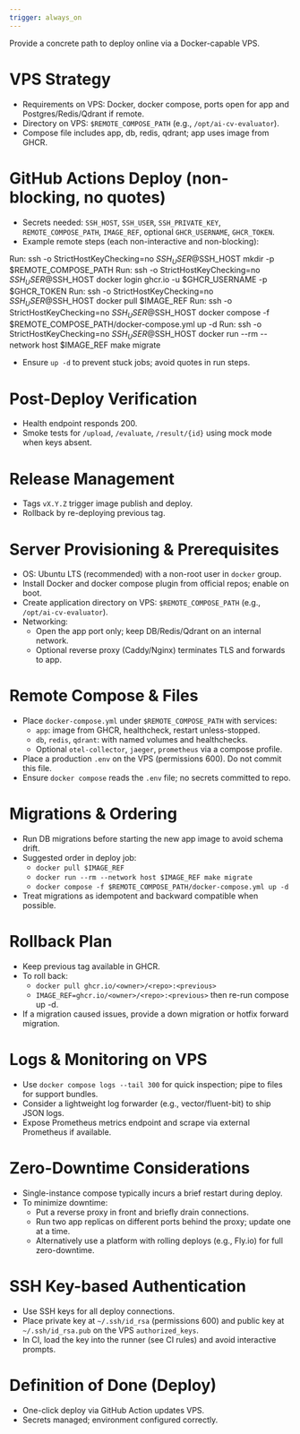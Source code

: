 ```yaml
---
trigger: always_on
---
```


Provide a concrete path to deploy online via a Docker-capable VPS.

# VPS Strategy
- Requirements on VPS: Docker, docker compose, ports open for app and Postgres/Redis/Qdrant if remote.
- Directory on VPS: `$REMOTE_COMPOSE_PATH` (e.g., `/opt/ai-cv-evaluator`).
- Compose file includes app, db, redis, qdrant; app uses image from GHCR.

# GitHub Actions Deploy (non-blocking, no quotes)
- Secrets needed: `SSH_HOST`, `SSH_USER`, `SSH_PRIVATE_KEY`, `REMOTE_COMPOSE_PATH`, `IMAGE_REF`, optional `GHCR_USERNAME`, `GHCR_TOKEN`.
- Example remote steps (each non-interactive and non-blocking):

Run: ssh -o StrictHostKeyChecking=no $SSH_USER@$SSH_HOST mkdir -p $REMOTE_COMPOSE_PATH
Run: ssh -o StrictHostKeyChecking=no $SSH_USER@$SSH_HOST docker login ghcr.io -u $GHCR_USERNAME -p $GHCR_TOKEN
Run: ssh -o StrictHostKeyChecking=no $SSH_USER@$SSH_HOST docker pull $IMAGE_REF
Run: ssh -o StrictHostKeyChecking=no $SSH_USER@$SSH_HOST docker compose -f $REMOTE_COMPOSE_PATH/docker-compose.yml up -d
Run: ssh -o StrictHostKeyChecking=no $SSH_USER@$SSH_HOST docker run --rm --network host $IMAGE_REF make migrate

- Ensure `up -d` to prevent stuck jobs; avoid quotes in run steps.

# Post-Deploy Verification
- Health endpoint responds 200.
- Smoke tests for `/upload`, `/evaluate`, `/result/{id}` using mock mode when keys absent.

# Release Management
- Tags `vX.Y.Z` trigger image publish and deploy.
- Rollback by re-deploying previous tag.

# Server Provisioning & Prerequisites
- OS: Ubuntu LTS (recommended) with a non-root user in `docker` group.
- Install Docker and docker compose plugin from official repos; enable on boot.
- Create application directory on VPS: `$REMOTE_COMPOSE_PATH` (e.g., `/opt/ai-cv-evaluator`).
- Networking:
  - Open the app port only; keep DB/Redis/Qdrant on an internal network.
  - Optional reverse proxy (Caddy/Nginx) terminates TLS and forwards to app.

# Remote Compose & Files
- Place `docker-compose.yml` under `$REMOTE_COMPOSE_PATH` with services:
  - `app`: image from GHCR, healthcheck, restart unless-stopped.
  - `db`, `redis`, `qdrant`: with named volumes and healthchecks.
  - Optional `otel-collector`, `jaeger`, `prometheus` via a compose profile.
- Place a production `.env` on the VPS (permissions 600). Do not commit this file.
- Ensure `docker compose` reads the `.env` file; no secrets committed to repo.

# Migrations & Ordering
- Run DB migrations before starting the new app image to avoid schema drift.
- Suggested order in deploy job:
  - `docker pull $IMAGE_REF`
  - `docker run --rm --network host $IMAGE_REF make migrate`
  - `docker compose -f $REMOTE_COMPOSE_PATH/docker-compose.yml up -d`
- Treat migrations as idempotent and backward compatible when possible.

# Rollback Plan
- Keep previous tag available in GHCR.
- To roll back:
  - `docker pull ghcr.io/<owner>/<repo>:<previous>`
  - `IMAGE_REF=ghcr.io/<owner>/<repo>:<previous>` then re-run compose up -d.
- If a migration caused issues, provide a down migration or hotfix forward migration.

# Logs & Monitoring on VPS
- Use `docker compose logs --tail 300` for quick inspection; pipe to files for support bundles.
- Consider a lightweight log forwarder (e.g., vector/fluent-bit) to ship JSON logs.
- Expose Prometheus metrics endpoint and scrape via external Prometheus if available.

# Zero-Downtime Considerations
- Single-instance compose typically incurs a brief restart during deploy.
- To minimize downtime:
  - Put a reverse proxy in front and briefly drain connections.
  - Run two app replicas on different ports behind the proxy; update one at a time.
  - Alternatively use a platform with rolling deploys (e.g., Fly.io) for full zero-downtime.

# SSH Key-based Authentication
- Use SSH keys for all deploy connections.
- Place private key at `~/.ssh/id_rsa` (permissions 600) and public key at `~/.ssh/id_rsa.pub` on the VPS `authorized_keys`.
- In CI, load the key into the runner (see CI rules) and avoid interactive prompts.

# Definition of Done (Deploy)
- One-click deploy via GitHub Action updates VPS.
- Secrets managed; environment configured correctly.
